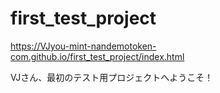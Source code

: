# first_test_project
https://VJyou-mint-nandemotoken-com.github.io/first_test_project/index.html

VJさん、最初のテスト用プロジェクトへようこそ！
